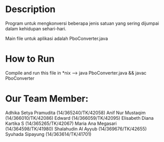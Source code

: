 # Description
Program untuk mengkonversi beberapa jenis satuan
yang sering dijumpai dalam kehidupan sehari-hari.

Main file untuk aplikasi adalah PboConverter.java

# How to Run

Compile and run this file
in *nix --> java PboConverter.java && javac PboConverter

# Our Team Member:

Adhika Setya Pramudita    (14/365240/TK/42058)
Anif Nur Mustaqim         (14/366010/TK/42086)
Edward                    (14/366059/TK/42095)
Elisabeth Diana Kartika S (14/365265/TK/42067)
Maria Ana Megasari        (14/364598/TK/41980)
Shalahudin Al Ayyub       (14/369676/TK/42655)
Syuhada Sipayung          (14/363614/TK/41701)
